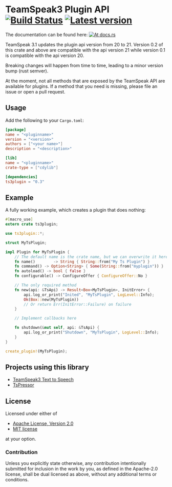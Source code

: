 TeamSpeak3 Plugin API &emsp; [![Build Status](https://travis-ci.org/Flakebi/rust-ts3plugin.svg?branch=master)](https://travis-ci.org/Flakebi/rust-ts3plugin) [![Latest version](https://img.shields.io/crates/v/ts3plugin.svg)](https://crates.io/crates/ts3plugin)
=====================
The documentation can be found here: [![At docs.rs](https://docs.rs/ts3plugin/badge.svg)](https://docs.rs/ts3plugin)

TeamSpeak 3.1 updates the plugin api version from 20 to 21.
Version 0.2 of this crate and above are compatible with the api version 21
while version 0.1 is compatible with the api version 20.

Breaking changes will happen from time to time, leading to a minor version
bump (rust semver).

At the moment, not all methods that are exposed by the TeamSpeak API are
available for plugins. If a method that you need is missing, please file an
issue or open a pull request.

## Usage

Add the following to your `Cargo.toml`:

```toml
[package]
name = "<pluginname>"
version = "<version>"
authors = ["<your name>"]
description = "<description>"

[lib]
name = "<pluginname>"
crate-type = ["cdylib"]

[dependencies]
ts3plugin = "0.3"
```

## Example

A fully working example, which creates a plugin that does nothing:

```rust
#[macro_use]
extern crate ts3plugin;

use ts3plugin::*;

struct MyTsPlugin;

impl Plugin for MyTsPlugin {
    // The default name is the crate name, but we can overwrite it here.
    fn name()        -> String { String::from("My Ts Plugin") }
    fn command() -> Option<String> { Some(String::from("myplugin")) }
    fn autoload() -> bool { false }
    fn configurable() -> ConfigureOffer { ConfigureOffer::No }

    // The only required method
    fn new(api: &TsApi) -> Result<Box<MyTsPlugin>, InitError> {
        api.log_or_print("Inited", "MyTsPlugin", LogLevel::Info);
        Ok(Box::new(MyTsPlugin))
        // Or return Err(InitError::Failure) on failure
    }

    // Implement callbacks here

    fn shutdown(&mut self, api: &TsApi) {
        api.log_or_print("Shutdown", "MyTsPlugin", LogLevel::Info);
    }
}

create_plugin!(MyTsPlugin);

```

Projects using this library
---------------------------
 - [TeamSpeak3 Text to Speech](https://github.com/Flakebi/ts3tts)
 - [TsPressor](https://github.com/Splamy/TsPressor)

License
-------
Licensed under either of

 * [Apache License, Version 2.0](LICENSE-APACHE)
 * [MIT license](LICENSE-MIT)

at your option.

### Contribution

Unless you explicitly state otherwise, any contribution intentionally submitted
for inclusion in the work by you, as defined in the Apache-2.0 license, shall be
dual licensed as above, without any additional terms or conditions.
